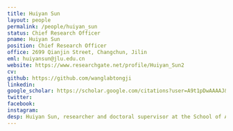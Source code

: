```yaml
---
title: Huiyan Sun
layout: people
permalink: /people/huiyan_sun
status: Chief Research Officer
pname: Huiyan Sun
position: Chief Research Officer
office: 2699 Qianjin Street, Changchun, Jilin
eml: huiyansun@jlu.edu.cn
website: https://www.researchgate.net/profile/Huiyan_Sun2
cv: 
github: https://github.com/wanglabtongji
linkedin:
google_scholar: https://scholar.google.com/citations?user=A9t1pDwAAAAJ&hl=zh-CN
twitter: 
facebook: 
instagram: 
desp: Huiyan Sun, researcher and doctoral supervisor at the School of Artificial Intelligence, Jilin University. Engaged in interdisciplinary research at the intersection of artificial intelligence, causal learning and biomedicine. In the past five years, she has published more than 20 papers as the first or corresponding author in high-level journals such as Cancer Research, National Science Review, ACM TKDD, and top international artificial intelligence conferences. Participated in the compilation of works such as Causal Inference: Rational Analysis and Applied Practice and Medical Informatics. He has presided over two projects funded by the National Natural Science Foundation of China, the Jilin Province Outstanding Youth Fund project, and one special project funded by Jilin University. He has received the ACM SIGBIO China 2022 Rising Star Award and the second prize of the 2020 National Commercial Science and Technology Progress Award. He serves as an executive member of the Systems Biology Committee of the China Bioinformatics Society (in preparation), a member of the Bioinformatics Committee of the China Computer Federation, and a director of the Jilin Artificial Intelligence Society.
---
```

